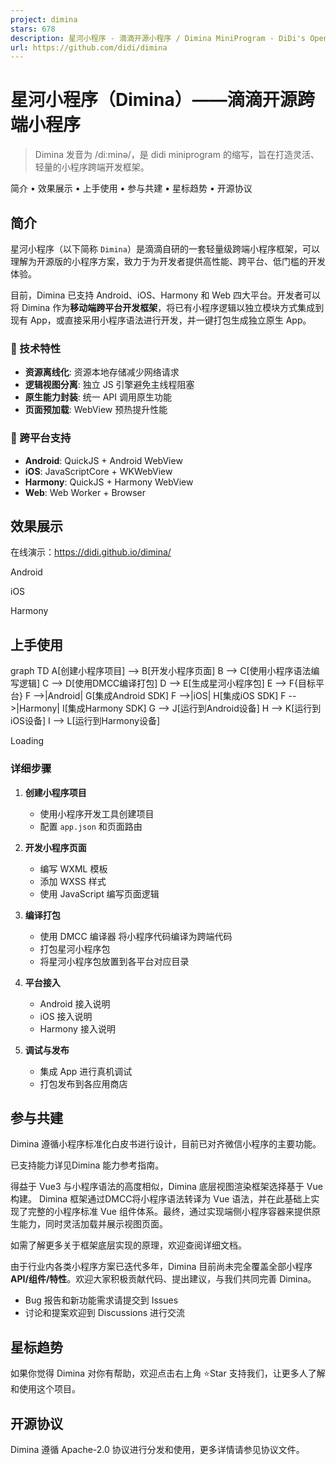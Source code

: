```yaml
---
project: dimina
stars: 678
description: 星河小程序 - 滴滴开源小程序 / Dimina MiniProgram - DiDi's Open-Source MiniProgram
url: https://github.com/didi/dimina
---
```


星河小程序（Dimina）——滴滴开源跨端小程序
========================

> Dimina 发音为 /diːminə/，是 didi miniprogram 的缩写，旨在打造灵活、轻量的小程序跨端开发框架。

简介 • 效果展示 • 上手使用 • 参与共建 • 星标趋势 • 开源协议

简介
--

星河小程序（以下简称 `Dimina`）是滴滴自研的一套轻量级跨端小程序框架，可以理解为开源版的小程序方案，致力于为开发者提供高性能、跨平台、低门槛的开发体验。

目前，Dimina 已支持 Android、iOS、Harmony 和 Web 四大平台。开发者可以将 Dimina 作为**移动端跨平台开发框架**，将已有小程序逻辑以独立模块方式集成到现有 App，或直接采用小程序语法进行开发，并一键打包生成独立原生 App。

### 🔧 技术特性

-   **资源离线化**: 资源本地存储减少网络请求
-   **逻辑视图分离**: 独立 JS 引擎避免主线程阻塞
-   **原生能力封装**: 统一 API 调用原生功能
-   **页面预加载**: WebView 预热提升性能

### 🚀 跨平台支持

-   **Android**: QuickJS + Android WebView
-   **iOS**: JavaScriptCore + WKWebView
-   **Harmony**: QuickJS + Harmony WebView
-   **Web**: Web Worker + Browser

效果展示
----

在线演示：https://didi.github.io/dimina/

Android

iOS

Harmony

上手使用
----

graph TD
    A\[创建小程序项目\] --> B\[开发小程序页面\]
    B --> C\[使用小程序语法编写逻辑\]
    C --> D\[使用DMCC编译打包\]
    D --> E\[生成星河小程序包\]
    E --> F{目标平台}
    F -->|Android| G\[集成Android SDK\]
    F -->|iOS| H\[集成iOS SDK\]
    F -->|Harmony| I\[集成Harmony SDK\]
    G --> J\[运行到Android设备\]
    H --> K\[运行到iOS设备\]
    I --> L\[运行到Harmony设备\]

Loading

### 详细步骤

1.  **创建小程序项目**
    
    -   使用小程序开发工具创建项目
    -   配置 `app.json` 和页面路由
2.  **开发小程序页面**
    
    -   编写 WXML 模板
    -   添加 WXSS 样式
    -   使用 JavaScript 编写页面逻辑
3.  **编译打包**
    
    -   使用 DMCC 编译器 将小程序代码编译为跨端代码
    -   打包星河小程序包
    -   将星河小程序包放置到各平台对应目录
4.  **平台接入**
    
    -   Android 接入说明
    -   iOS 接入说明
    -   Harmony 接入说明
5.  **调试与发布**
    
    -   集成 App 进行真机调试
    -   打包发布到各应用商店

参与共建
----

Dimina 遵循小程序标准化白皮书进行设计，目前已对齐微信小程序的主要功能。

已支持能力详见Dimina 能力参考指南。

得益于 Vue3 与小程序语法的高度相似，Dimina 底层视图渲染框架选择基于 Vue 构建。 Dimina 框架通过DMCC将小程序语法转译为 Vue 语法，并在此基础上实现了完整的小程序标准 Vue 组件体系。最终，通过实现端侧小程序容器来提供原生能力，同时灵活加载并展示视图页面。

如需了解更多关于框架底层实现的原理，欢迎查阅详细文档。

由于行业内各类小程序方案已迭代多年，Dimina 目前尚未完全覆盖全部小程序 **API/组件/特性**。欢迎大家积极贡献代码、提出建议，与我们共同完善 Dimina。

-   Bug 报告和新功能需求请提交到 Issues
-   讨论和提案欢迎到 Discussions 进行交流

星标趋势
----

如果你觉得 Dimina 对你有帮助，欢迎点击右上角 ⭐Star 支持我们，让更多人了解和使用这个项目。

开源协议
----

Dimina 遵循 Apache-2.0 协议进行分发和使用，更多详情请参见协议文件。

